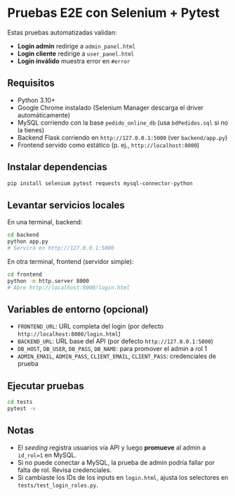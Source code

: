 # Pruebas E2E con Selenium + Pytest

Estas pruebas automatizadas validan:
- **Login admin** redirige a `admin_panel.html`
- **Login cliente** redirige a `user_panel.html`
- **Login inválido** muestra error en `#error`

## Requisitos
- Python 3.10+
- Google Chrome instalado (Selenium Manager descarga el driver automáticamente)
- MySQL corriendo con la base `pedido_online_db` (usa `bdPedidos.sql` si no la tienes)
- Backend Flask corriendo en `http://127.0.0.1:5000` (ver `backend/app.py`)
- Frontend servido como estático (p. ej., `http://localhost:8000`)

## Instalar dependencias
```bash
pip install selenium pytest requests mysql-connector-python
```

## Levantar servicios locales
En una terminal, backend:
```bash
cd backend
python app.py
# Servirá en http://127.0.0.1:5000
```

En otra terminal, frontend (servidor simple):
```bash
cd frontend
python -m http.server 8000
# Abre http://localhost:8000/login.html
```

## Variables de entorno (opcional)
- `FRONTEND_URL`: URL completa del login (por defecto `http://localhost:8000/login.html`)
- `BACKEND_URL`: URL base del API (por defecto `http://127.0.0.1:5000`)
- `DB_HOST`, `DB_USER`, `DB_PASS`, `DB_NAME`: para promover el admin a rol 1
- `ADMIN_EMAIL`, `ADMIN_PASS`, `CLIENT_EMAIL`, `CLIENT_PASS`: credenciales de prueba

## Ejecutar pruebas
```bash
cd tests
pytest -v
```

## Notas
- El *seeding* registra usuarios vía API y luego **promueve** al admin a `id_rol=1` en MySQL.
- Si no puede conectar a MySQL, la prueba de admin podría fallar por falta de rol. Revisa credenciales.
- Si cambiaste los IDs de los inputs en `login.html`, ajusta los selectores en `tests/test_login_roles.py`.
